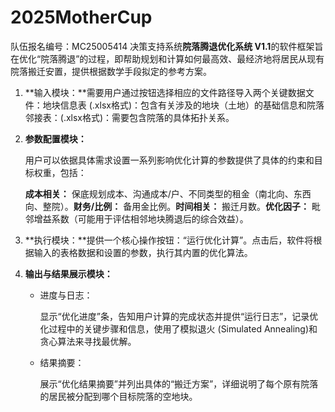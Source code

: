 # 2025MotherCup
队伍报名编号：MC25005414
决策支持系统**院落腾退优化系统 V1.1**的软件框架旨在优化“院落腾退”的过程，即帮助规划和计算如何最高效、最经济地将居民从现有院落搬迁安置，提供根据数学手段拟定的参考方案。

1. **输入模块：**需要用户通过按钮选择相应的文件路径导入两个关键数据文件：地块信息表 (.xlsx格式)：包含有关涉及的地块（土地）的基础信息和院落邻接表：(.xlsx格式)：需要包含院落的具体拓扑关系。

2. **参数配置模块：**

   用户可以依据具体需求设置一系列影响优化计算的参数提供了具体的约束和目标权重，包括：

   **成本相关：** 保底规划成本、沟通成本/户、不同类型的租金（南北向、东西向、整院）。**财务/比例：** 备用金比例。**时间相关：** 搬迁月数。**优化因子：** 毗邻增益系数（可能用于评估相邻地块腾退后的综合效益）。

3. **执行模块：**提供一个核心操作按钮：“运行优化计算”。点击后，软件将根据输入的表格数据和设置的参数，执行其内置的优化算法。

4. **输出与结果展示模块：**

   - 进度与日志：

     显示“优化进度”条，告知用户计算的完成状态并提供“运行日志”，记录优化过程中的关键步骤和信息，使用了模拟退火 (Simulated Annealing)和贪心算法来寻找最优解。

   - 结果摘要：

     展示“优化结果摘要”并列出具体的“搬迁方案”，详细说明了每个原有院落的居民被分配到哪个目标院落的空地块。



